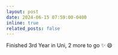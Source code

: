```yaml
---
layout: post
date: 2024-06-15 07:59:00-0400
inline: true
related_posts: false
---
```


Finished 3rd Year in Uni, 2 more to go :sparkles: :smile:
